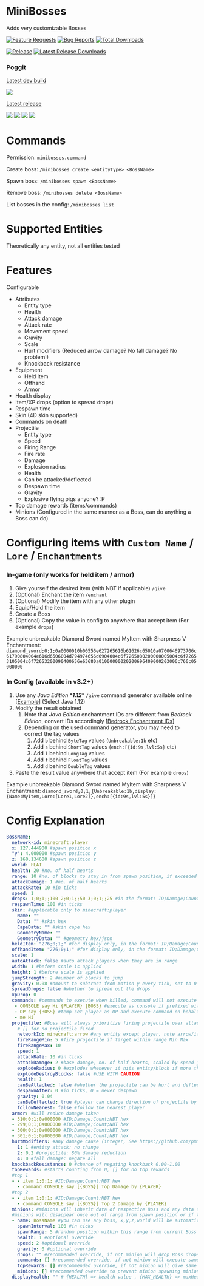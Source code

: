 # MiniBosses

Adds very customizable Bosses

[![Feature Requests](https://img.shields.io/github/issues-raw/diamond-gold/MiniBosses/Feature%20Request?label=Feature%20Requests&logo=github&style=for-the-badge)](https://github.com/diamond-gold/MiniBosses/issues)
[![Bug Reports](https://img.shields.io/github/issues-raw/diamond-gold/MiniBosses/bug?label=Bug%20Reports&logo=github&style=for-the-badge)](https://github.com/diamond-gold/MiniBosses/issues)
[![Total Downloads](https://img.shields.io/github/downloads/diamond-gold/MiniBosses/total?style=for-the-badge&logo=github)](https://github.com/diamond-gold/MiniBosses/releases)

[![Release](https://img.shields.io/github/release/diamond-gold/MiniBosses?style=for-the-badge&logo=github)](https://github.com/diamond-gold/MiniBosses/releases/latest)
[![Latest Release Downloads](https://img.shields.io/github/downloads/diamond-gold/MiniBosses/latest/total?style=for-the-badge&logo=github)](https://github.com/diamond-gold/MiniBosses/releases/latest)

### Poggit

[Latest dev build](https://poggit.pmmp.io/ci/diamond-gold/MiniBosses/~)

[![](https://poggit.pmmp.io/ci.shield/diamond-gold/MiniBosses/MiniBosses?style=for-the-badge)](https://poggit.pmmp.io/ci/diamond-gold/MiniBosses/~)

[Latest release](https://poggit.pmmp.io/get/MiniBosses/)

[![](https://poggit.pmmp.io/shield.api/MiniBosses?style=for-the-badge)](https://poggit.pmmp.io/p/MiniBosses)
[![](https://poggit.pmmp.io/shield.downloads/MiniBosses?style=for-the-badge)](https://poggit.pmmp.io/p/MiniBosses)
[![](https://poggit.pmmp.io/shield.downloads.total/MiniBosses?style=for-the-badge)](https://poggit.pmmp.io/p/MiniBosses)
[![](https://poggit.pmmp.io/shield.state/MiniBosses?style=for-the-badge)](https://poggit.pmmp.io/p/MiniBosses)

# Commands

Permission: `minibosses.command`

Create boss: `/minibosses create <entityType> <BossName>`

Spawn boss: `/minibosses spawn <BossName>`

Remove boss: `/minibosses delete <BossName>`

List bosses in the config: `/minibosses list`

# Supported Entities
Theoretically any entity, not all entities tested

# Features
Configurable
* Attributes
  * Entity type
  * Health
  * Attack damage
  * Attack rate
  * Movement speed
  * Gravity
  * Scale
  * Hurt modifiers (Reduced arrow damage? No fall damage? No problem!)
  * Knockback resistance
* Equipment
  * Held item
  * Offhand
  * Armor
* Health display
* Item/XP drops (option to spread drops)
* Respawn time
* Skin (4D skin supported)
* Commands on death
* Projectile
  * Entity type
  * Speed
  * Firing Range
  * Fire rate
  * Damage
  * Explosion radius
  * Health
  * Can be attacked/deflected
  * Despawn time
  * Gravity
  * Explosive flying pigs anyone? :P
* Top damage rewards (items/commands)
* Minions (Configured in the same manner as a Boss, can do anything a Boss can do)

# Configuring items with `Custom Name` / `Lore` / `Enchantments`
### In-game (only works for held item / armor)
1. Give yourself the desired item (with NBT if applicable) `/give`
2. (Optional) Enchant the item `/enchant`
3. (Optional) Modify the item with any other plugin
4. Equip/Hold the item
5. Create a Boss
6. (Optional) Copy the value in config to anywhere that accept item (For example `drops`)

Example unbreakable Diamond Sword named MyItem with Sharpness V Enchantment:
`diamond_sword;0;1;0a0000010b00556e627265616b61626c65010a0700646973706c61790804004e616d6506004d794974656d0904004c6f7265080200000005004c6f72653105004c6f72653200090400656e63680a01000000020200696409000203006c766c05000000`

### In Config (available in v3.2+)
1. Use any *Java Edition* \****1.12***\* `/give` command generator available online [[Example](https://www.gamergeeks.net/apps/minecraft/give-command-generator)] (Select Java 1.12) 
2. Modify the result obtained
   1. Note that *Java Edition* enchantment IDs are different from *Bedrock Edition*, convert IDs accordingly [[Bedrock Enchantment IDs](https://github.com/pmmp/PocketMine-MP/blob/stable/src/data/bedrock/EnchantmentIds.php)]
   2. Depending on the used command generator, you may need to correct the tag values
      1. Add `b` behind `ByteTag` values (`Unbreakable:1b` etc)
      2. Add `s` behind `ShortTag` values (`ench:[{id:9s,lvl:5s}` etc)
      3. Add `l` behind `LongTag` values
      4. Add `f` behind `FloatTag` values
      4. Add `d` behind `DoubleTag` values
3. Paste the result value anywhere that accept item (For example `drops`)

Example unbreakable Diamond Sword named MyItem with Sharpness V Enchantment:
`diamond_sword;0;1;{Unbreakable:1b,display:{Name:MyItem,Lore:[Lore1,Lore2]},ench:[{id:9s,lvl:5s}]}`
# Config Explanation
```yaml
BossName:
  network-id: minecraft:player
  x: 127.444900 #spawn position x
  "y": 4.000000 #spawn position y
  z: 160.134600 #spawn position z
  world: FLAT
  health: 20 #no. of half hearts
  range: 10 #no. of blocks to stay in from spawn position, if exceeded will teleport back to spawn and heal to full health
  attackDamage: 1 #no. of half hearts
  attackRate: 10 #in ticks
  speed: 1
  drops: 1;0;1;;100 2;0;1;;50 3;0;1;;25 #in the format: ID;Damage;Count;NBT hex;DropChance(1-100),space separate items
  respawnTime: 100 #in ticks
  skin: #applicable only to minecraft:player
    Name: ""
    Data: "" #skin hex
    CapeData: "" #skin cape hex
    GeometryName: ""
    GeometryData: "" #geometry hex/json
  heldItem: "276;0;1;" #for display only, in the format: ID;Damage;Count;NBT hex
  offhandItem: "276;0;1;" #for display only, in the format: ID;Damage;Count;NBT hex
  scale: 1
  autoAttack: false #auto attack players when they are in range
  width: 1 #before scale is applied
  height: 1 #before scale is applied
  jumpStrength: 2 #number of blocks to jump
  gravity: 0.08 #amount to subtract from motion y every tick, set to 0 for no gravity
  spreadDrops: false #whether to spread out the drops
  xpDrop: 0
  commands: #commands to execute when killed, command will not execute if player is required but boss is killed by non player damage
   - CONSOLE say Hi {PLAYER} {BOSS} #execute as console if prefixed with CONSOLE, {PLAYER} as player name, {BOSS} as boss name
   - OP say {BOSS} #temp set player as OP and execute command on behalf of player
   - me Hi
  projectile: #Boss will always prioritize firing projectile over attacking if within range specified below
    # [] for no projectile fired
    networkId: minecraft:arrow #any entity except player, note arrow/item cannot be attacked due to client-side limitation
    fireRangeMin: 5 #fire projectile if target within range Min Max
    fireRangeMax: 10
    speed: 1
    attackRate: 10 #in ticks
    attackDamage: 2 #base damage, no. of half hearts, scaled by speed just like any other projectile
    explodeRadius: 0 #explodes whenever it hits entity/block if more than 0
    explodeDestroyBlocks: false #USE WITH CAUTION
    health: 1
    canBeAttacked: false #whether the projectile can be hurt and deflected
    despawnAfter: 0 #in ticks, 0 = never despawn
    gravity: 0.04
    canBeDeflected: true #player can change direction of projectile by attacking it, requires canBeAttacked to be true
    followNearest: false #follow the nearest player
  armor: #will reduce damage taken
  - 310;0;1;0a000000 #ID;Damage;Count;NBT hex
  - 299;0;1;0a000000 #ID;Damage;Count;NBT hex
  - 300;0;1;0a000000 #ID;Damage;Count;NBT hex
  - 301;0;1;0a000000 #ID;Damage;Count;NBT hex
  hurtModifiers: #any damage cause (integer, See https://github.com/pmmp/PocketMine-MP/blob/stable/src/event/entity/EntityDamageEvent.php): multiplier
    1: 1 #entity attack: no change
    2: 0.2 #projectile: 80% damage reduction
    4: 0 #fall damage: negate all
  knockbackResistance: 0 #chance of negating knockback 0.00-1.00
  topRewards: #starts counting from 0, [] for no top rewards
  #top 1
  - - item 1;0;1; #ID;Damage;Count;NBT hex
    - command CONSOLE say [{BOSS}] Top Damage by {PLAYER}
  #top 2
  - - item 1;0;1; #ID;Damage;Count;NBT hex
    - command CONSOLE say [{BOSS}] Top 2 Damage by {PLAYER}
  minions: #minions will inherit data of respective Boss and any data specified below will override inherited data
  #minions will disappear once out of range from spawn position or if target is lost
  - name: BossName #you can use any boss, x,y,z,world will be automatically replaced with a random position within spawnRange
    spawnInterval: 100 #in ticks
    spawnRange: 5 #random position within this range from current Boss position will be selected as spawn position
    health: 1 #optional override
    speed: 2 #optional override
    gravity: 0 #optional override
    drops: "" #recommended override, if not minion will drop Boss drops
    commands: [] #recommended override, if not minion will execute same commands in Boss
    topRewards: [] #recommended override, if not minion will give same rewards as Boss
    minions: [] #recommended override to prevent minion spawning minion disaster
  displayHealth: "" # {HEALTH} => health value , {MAX_HEALTH} => maxHealth , {BAR} => health bar, example: "{HEALTH}/{MAX_HEALTH} {BAR}"
```